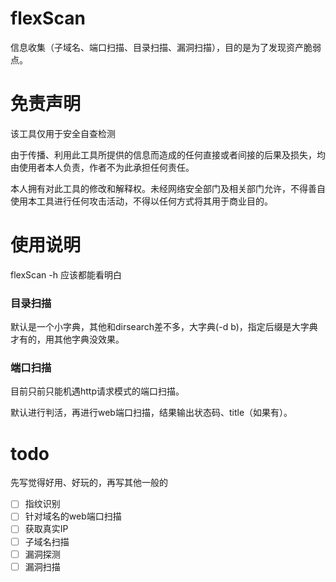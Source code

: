 # flexScan
信息收集（子域名、端口扫描、目录扫描、漏洞扫描），目的是为了发现资产脆弱点。
# 免责声明

该工具仅用于安全自查检测

由于传播、利用此工具所提供的信息而造成的任何直接或者间接的后果及损失，均由使用者本人负责，作者不为此承担任何责任。

本人拥有对此工具的修改和解释权。未经网络安全部门及相关部门允许，不得善自使用本工具进行任何攻击活动，不得以任何方式将其用于商业目的。

# 使用说明

flexScan -h
应该都能看明白

### 目录扫描

默认是一个小字典，其他和dirsearch差不多，大字典(-d b)，指定后缀是大字典才有的，用其他字典没效果。

### 端口扫描

目前只前只能机遇http请求模式的端口扫描。

默认进行判活，再进行web端口扫描，结果输出状态码、title（如果有）。

# todo
先写觉得好用、好玩的，再写其他一般的
- [ ] 指纹识别
- [ ] 针对域名的web端口扫描
- [ ] 获取真实IP
- [ ] 子域名扫描
- [ ] 漏洞探测
- [ ] 漏洞扫描
